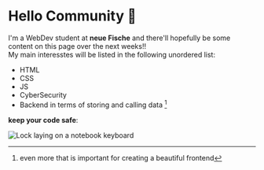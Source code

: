 # Hello Community 👋

I'm a WebDev student at **neue Fische** and there'll hopefully be some content on this page over the next weeks!! <br>
My main interesstes will be listed in the following unordered list:

- HTML
- CSS
- JS
- CyberSecurity
- Backend in terms of storing and calling data [^1]

**keep your code safe**:

![Lock laying on a notebook keyboard](https://images.unsplash.com/photo-1614064642261-3ccbfafa481b?ixlib=rb-1.2.1&ixid=MnwxMjA3fDB8MHxwaG90by1wYWdlfHx8fGVufDB8fHx8&auto=format&fit=crop&w=1000&q=80)


[^1]: even more that is important for creating a beautiful frontend
